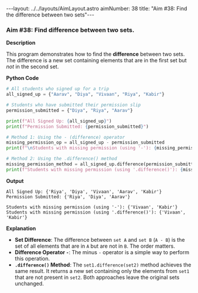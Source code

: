 ---layout: ../../layouts/AimLayout.astro
aimNumber: 38
title: "Aim #38: Find the difference between two sets"---

### Aim #38: Find difference between two sets.

**Description**

This program demonstrates how to find the **difference** between two sets. The difference is a new set containing elements that are in the first set but *not* in the second set.

**Python Code**

```python
# All students who signed up for a trip
all_signed_up = {"Aarav", "Diya", "Vivaan", "Riya", "Kabir"}

# Students who have submitted their permission slip
permission_submitted = {"Diya", "Riya", "Aarav"}

print(f"All Signed Up: {all_signed_up}")
print(f"Permission Submitted: {permission_submitted}")

# Method 1: Using the - (difference) operator
missing_permission_op = all_signed_up - permission_submitted
print(f"\nStudents with missing permission (using '-'): {missing_permission_op}")

# Method 2: Using the .difference() method
missing_permission_method = all_signed_up.difference(permission_submitted)
print(f"Students with missing permission (using '.difference()'): {missing_permission_method}")
```

**Output**

```text
All Signed Up: {'Riya', 'Diya', 'Vivaan', 'Aarav', 'Kabir'}
Permission Submitted: {'Riya', 'Diya', 'Aarav'}

Students with missing permission (using '-'): {'Vivaan', 'Kabir'}
Students with missing permission (using '.difference()'): {'Vivaan', 'Kabir'}
```

**Explanation**

- **Set Difference**: The difference between `set A` and `set B` (`A - B`) is the set of all elements that are in `A` but are not in `B`. The order matters.
- **Difference Operator `-`**: The minus `-` operator is a simple way to perform this operation.
- **`.difference()` Method**: The `set1.difference(set2)` method achieves the same result. It returns a new set containing only the elements from `set1` that are not present in `set2`. Both approaches leave the original sets unchanged.

```